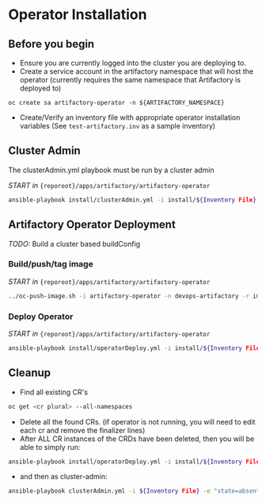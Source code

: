 # Operator Installation

## Before you begin

- Ensure you are currently logged into the cluster you are deploying to.
- Create a service account in the artifactory namespace that will host the operator (currently requires the same namespace that Artifactory is deployed to)

`oc create sa artifactory-operator -n ${ARTIFACTORY_NAMESPACE}`

- Create/Verify an inventory file with appropriate operator installation variables  (See `test-artifactory.inv` as a sample inventory)

## Cluster Admin

The clusterAdmin.yml playbook must be run by a cluster admin

*START in* `{reporoot}/apps/artifactory/artifactory-operator`

``` bash
ansible-playbook install/clusterAdmin.yml -i install/${Inventory File}
```

## Artifactory Operator Deployment

*TODO:* Build a cluster based buildConfig

### Build/push/tag image

*START in* `{reporoot}/apps/artifactory/artifactory-operator`

``` bash
../oc-push-image.sh -i artifactory-operator -n devops-artifactory -r image-registry.apps.klab.devops.gov.bc.ca -t v1-1.0.0-stable
```
### Deploy Operator

*START in* `{reporoot}/apps/artifactory/artifactory-operator`

``` bash
ansible-playbook install/operatorDeploy.yml -i install/${Inventory File}
```

## Cleanup

- Find all existing CR's

``` bash
oc get <cr plural> --all-namespaces
```

- Delete all the found CRs.  (if operator is not running, you will need to edit each cr and remove the finalizer lines)
- After ALL CR instances of the CRDs have been deleted, then you will be able to simply run:

``` bash
ansible-playbook install/operatorDeploy.yml -i install/${Inventory File} -e "state=absent"
```

- and then as cluster-admin:

``` bash
ansible-playbook clusterAdmin.yml -i ${Inventory File} -e "state=absent"
```

